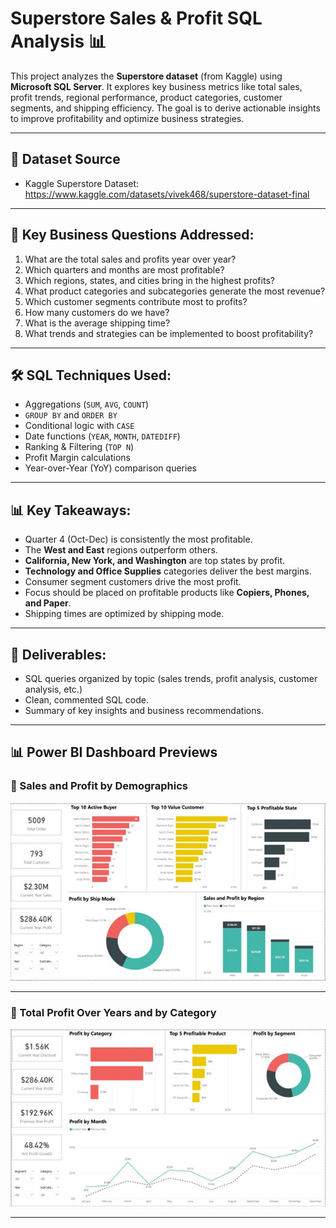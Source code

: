 # Superstore Sales & Profit SQL Analysis 📊

This project analyzes the **Superstore dataset** (from Kaggle) using **Microsoft SQL Server**. It explores key business metrics like total sales, profit trends, regional performance, product categories, customer segments, and shipping efficiency. The goal is to derive actionable insights to improve profitability and optimize business strategies.

---

## 📁 **Dataset Source**
- Kaggle Superstore Dataset:  
  https://www.kaggle.com/datasets/vivek468/superstore-dataset-final

---

## 📌 **Key Business Questions Addressed:**
1. What are the total sales and profits year over year?
2. Which quarters and months are most profitable?
3. Which regions, states, and cities bring in the highest profits?
4. What product categories and subcategories generate the most revenue?
5. Which customer segments contribute most to profits?
6. How many customers do we have?
7. What is the average shipping time?
8. What trends and strategies can be implemented to boost profitability?

---

## 🛠️ **SQL Techniques Used:**
- Aggregations (`SUM`, `AVG`, `COUNT`)
- `GROUP BY` and `ORDER BY`
- Conditional logic with `CASE`
- Date functions (`YEAR`, `MONTH`, `DATEDIFF`)
- Ranking & Filtering (`TOP N`)
- Profit Margin calculations
- Year-over-Year (YoY) comparison queries

---

## 📊 **Key Takeaways:**
- Quarter 4 (Oct-Dec) is consistently the most profitable.
- The **West and East** regions outperform others.
- **California, New York, and Washington** are top states by profit.
- **Technology and Office Supplies** categories deliver the best margins.
- Consumer segment customers drive the most profit.
- Focus should be placed on profitable products like **Copiers, Phones, and Paper**.
- Shipping times are optimized by shipping mode.

---

## 📄 **Deliverables:**
- SQL queries organized by topic (sales trends, profit analysis, customer analysis, etc.)
- Clean, commented SQL code.
- Summary of key insights and business recommendations.

---

## 📊 Power BI Dashboard Previews

### 🔹 Sales and Profit by Demographics
![Demographics Dashboard](./images/Demographics.jpg)

---

### 🔹 Total Profit Over Years and by Category
![Profit Dashboard](./images/Profit.jpg)

---
